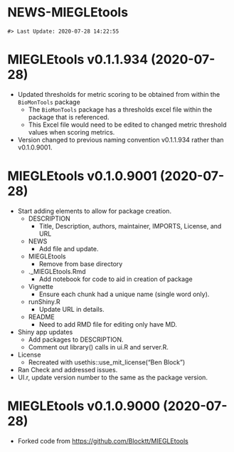 NEWS-MIEGLEtools
================

<!-- NEWS.md is generated from NEWS.Rmd. Please edit that file -->

    #> Last Update: 2020-07-28 14:22:55

# MIEGLEtools v0.1.1.934 (2020-07-28)

  - Updated thresholds for metric scoring to be obtained from within the
    `BioMonTools` package
      - The `BioMonTools` package has a thresholds excel file within the
        package that is referenced.
      - This Excel file would need to be edited to changed metric
        threshold values when scoring metrics.
  - Version changed to previous naming convention v0.1.1.934 rather than
    v0.1.0.9001.

# MIEGLEtools v0.1.0.9001 (2020-07-28)

  - Start adding elements to allow for package creation.
      - DESCRIPTION
          - Title, Description, authors, maintainer, IMPORTS, License,
            and URL
      - NEWS
          - Add file and update.
      - MIEGLEtools
          - Remove from base directory
      - .\_MIEGLEtools.Rmd
          - Add notebook for code to aid in creation of package
      - Vignette
          - Ensure each chunk had a unique name (single word only).
      - runShiny.R
          - Update URL in details.
      - README
          - Need to add RMD file for editing only have MD.
  - Shiny app updates
      - Add packages to DESCRIPTION.  
      - Comment out library() calls in ui.R and server.R.  
  - License
      - Recreated with usethis::use\_mit\_license(“Ben Block”)
  - Ran Check and addressed issues.
  - UI.r, update version number to the same as the package version.

# MIEGLEtools v0.1.0.9000 (2020-07-28)

  - Forked code from <https://github.com/Blocktt/MIEGLEtools>
